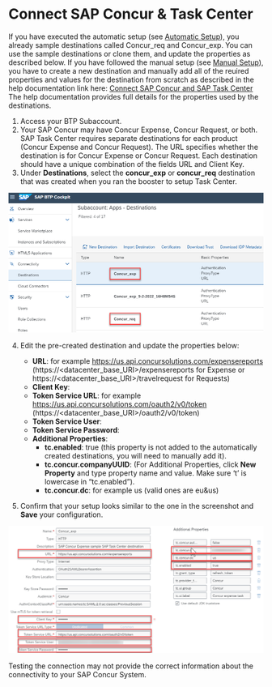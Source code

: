 # Connect SAP Concur & Task Center

If you have executed the automatic setup (see [Automatic Setup](https://help.sap.com/viewer/08cbda59b4954e93abb2ec85f1db399d/Prod/en-US/3a499676e7ae4282af84092f778e3737.html)), you already sample destinations called Concur_req and Concur_exp. You can use the sample destinations or clone them, and update the properties as described below.
If you have followed the manual setup (see [Manual Setup](https://help.sap.com/viewer/DRAFT/ba03bf8dad8f42678adfb0c4935b9980/Internal/en-US/0f00d3d3e2ab460c856d409c469fb4f1.html)), you have to create a new destination and manually add all of the reuired properties and values for the destination from scratch as described in the help documentation link here: 
[Connect SAP Concur and SAP Task Center](https://help.sap.com/viewer/ba03bf8dad8f42678adfb0c4935b9980/en-US/f354ef9cab4641219fd849102d1b5b0c.html)
The help documentation provides full details for the properties used by the destinations. 

1. Access your BTP Subaccount.
2. Your SAP Concur may have Concur Expense, Concur Request, or both. SAP Task Center requires separate destinations for each product (Concur Expense and Concur Request). The URL specifies whether the destination is for Concur Expense or Concur Request. Each destination should have a unique combination of the fields URL and Client Key.
3. Under **Destinations**, select the **concur_exp** or **concur_req** destination that was created when you ran the booster to setup Task Center.
   
<img alt="update_destination_1" src="update_destination_1.png"/>

4. Edit the pre-created destination and update the properties below:
   * __URL__: <Your Concur Data Center API URL> for example https://us.api.concursolutions.com/expensereports
    (https://<datacenter_base_URI>/expensereports for Expense or https://<datacenter_base_URI>/travelrequest for Requests)
   * __Client Key__: <Company Request Token obtained in SAP Concur>
   * __Token Service URL__: <Your Concur Token Service URL> for example https://us.api.concursolutions.com/oauth2/v0/token (https://<datacenter_base_URI>/oauth2/v0/token)
   * __Token Service User__: <Company UUID Obtained in SAP Concur>
   * __Token Service Password__: <Company Request Token obtained in SAP Concur>
   * __Additional Properties__:
     * __tc.enabled__: true (this property is not added to the automatically created destinations, you will need to manually add it).
     * __tc.concur.companyUUID__: <Your Company UUID>
  (For Additional Properties, click __New Property__ and type property name and value.  Make sure ‘t’ is lowercase in “tc.enabled”).
     * __tc.concur.dc__: <Your Concur DC> for example us (valid ones are eu&us)
  
5. Confirm that your setup looks similar to the one in the screenshot and __Save__ your configuration.

<img alt="update_destination_2" src="update_destination_2.png"/>

Testing the connection may not provide the correct information about the connectivity to your SAP Concur System.

